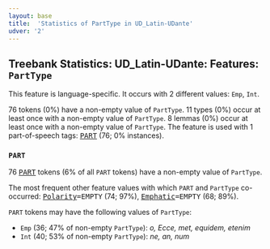 ```yaml
---
layout: base
title:  'Statistics of PartType in UD_Latin-UDante'
udver: '2'
---
```


## Treebank Statistics: UD_Latin-UDante: Features: `PartType`

This feature is language-specific.
It occurs with 2 different values: `Emp`, `Int`.

76 tokens (0%) have a non-empty value of `PartType`.
11 types (0%) occur at least once with a non-empty value of `PartType`.
8 lemmas (0%) occur at least once with a non-empty value of `PartType`.
The feature is used with 1 part-of-speech tags: <tt><a href="la_udante-pos-PART.html">PART</a></tt> (76; 0% instances).

### `PART`

76 <tt><a href="la_udante-pos-PART.html">PART</a></tt> tokens (6% of all `PART` tokens) have a non-empty value of `PartType`.

The most frequent other feature values with which `PART` and `PartType` co-occurred: <tt><a href="la_udante-feat-Polarity.html">Polarity</a></tt><tt>=EMPTY</tt> (74; 97%), <tt><a href="la_udante-feat-Emphatic.html">Emphatic</a></tt><tt>=EMPTY</tt> (68; 89%).

`PART` tokens may have the following values of `PartType`:

* `Emp` (36; 47% of non-empty `PartType`): <em>o, Ecce, met, equidem, etenim</em>
* `Int` (40; 53% of non-empty `PartType`): <em>ne, an, num</em>

